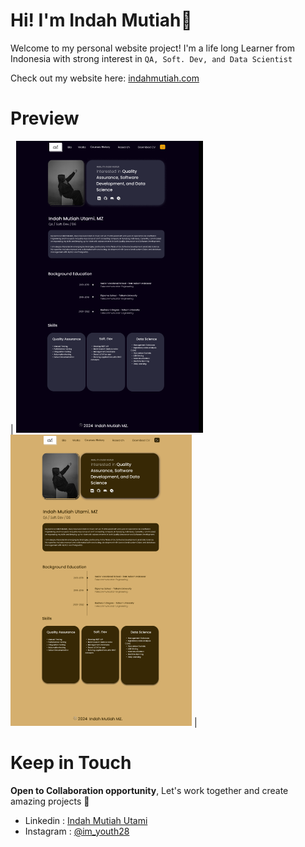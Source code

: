 # Hi! I'm Indah Mutiah👋
Welcome to my personal website project! I'm a life long Learner from Indonesia with strong interest in `QA, Soft. Dev, and Data Scientist` 

Check out my website here:  [indahmutiah.com](https://indahmutiah.com)

# Preview
| ![Preview 1](prev1.PNG)  ![Preview 2](prev2.PNG) |

# Keep in Touch 
**Open to Collaboration opportunity**,  Let's work together and create amazing projects  :handshake:

- Linkedin : [Indah Mutiah Utami](https://www.linkedin.com/in/indah-mutiah-utami-mz/)
- Instagram : [@im_youth28](https://www.instagram.com/im_youth28/)
